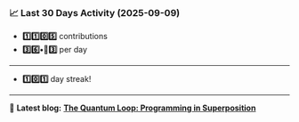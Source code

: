 <!--START_STATS-->
### 📈 Last 30 Days Activity (2025-09-09)  
- **1️⃣1️⃣0️⃣5️⃣** contributions  
- **3️⃣6️⃣•🎱3️⃣** per day
---
- **1️⃣0️⃣1️⃣** day streak!
---
📝 **Latest blog:** [**The Quantum Loop: Programming in Superposition**](https://andriak.com/blog/quantum-loop)
<!--END_STATS-->
